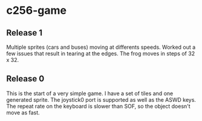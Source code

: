 # c256-game

Release 1
---------
Multiple sprites (cars and buses) moving at differents speeds.
Worked out a few issues that result in tearing at the edges.
The frog moves in steps of 32 x 32.

Release 0
---------
This is the start of a very simple game.  I have a set of tiles and one generated sprite.
The joystick0 port is supported as well as the ASWD keys. The repeat rate on the keyboard is slower than SOF, so the object doesn't move as fast.
